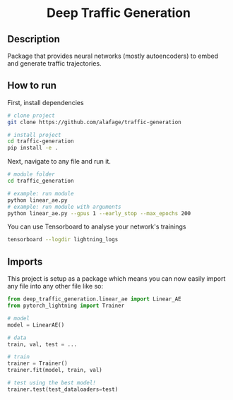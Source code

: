 <div align="center">    
 
# Deep Traffic Generation
<!--
[![Paper](http://img.shields.io/badge/paper-arxiv.1001.2234-B31B1B.svg)](https://www.nature.com/articles/nature14539)
[![Conference](http://img.shields.io/badge/NeurIPS-2019-4b44ce.svg)](https://papers.nips.cc/book/advances-in-neural-information-processing-systems-31-2018)
[![Conference](http://img.shields.io/badge/ICLR-2019-4b44ce.svg)](https://papers.nips.cc/book/advances-in-neural-information-processing-systems-31-2018)
[![Conference](http://img.shields.io/badge/AnyConference-year-4b44ce.svg)](https://papers.nips.cc/book/advances-in-neural-information-processing-systems-31-2018)  

ARXIV   
[![Paper](http://img.shields.io/badge/arxiv-math.co:1480.1111-B31B1B.svg)](https://www.nature.com/articles/nature14539)

![CI testing](https://github.com/PyTorchLightning/deep-learning-project-template/workflows/CI%20testing/badge.svg?branch=master&event=push)
-->

<!--  
Conference   
-->   
</div>
 
## Description   

Package that provides neural networks (mostly autoencoders) to embed and generate traffic trajectories.

## How to run   
First, install dependencies   
```bash
# clone project   
git clone https://github.com/alafage/traffic-generation

# install project   
cd traffic-generation 
pip install -e .
 ```   
 Next, navigate to any file and run it.   
 ```bash
# module folder
cd traffic_generation

# example: run module
python linear_ae.py
# example: run module with arguments
python linear_ae.py --gpus 1 --early_stop --max_epochs 200
```

You can use Tensorboard to analyse your network's trainings

```bash
tensorboard --logdir lightning_logs
```

## Imports
This project is setup as a package which means you can now easily import any file into any other file like so:
```python
from deep_traffic_generation.linear_ae import Linear_AE
from pytorch_lightning import Trainer

# model
model = LinearAE()

# data
train, val, test = ...

# train
trainer = Trainer()
trainer.fit(model, train, val)

# test using the best model!
trainer.test(test_dataloaders=test)
```
<!--
### Citation   
```
@article{Adrien Lafage,
  title={Your Title},
  author={Your team},
  journal={Location},
}
-->
